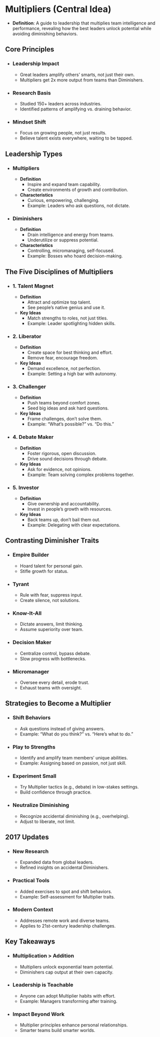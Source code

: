# Multipliers (Central Idea)

- **Definition**: A guide to leadership that multiplies team intelligence and performance, revealing how the best leaders unlock potential while avoiding diminishing behaviors.

## Core Principles

- ### Leadership Impact

  - Great leaders amplify others’ smarts, not just their own.
  - Multipliers get 2x more output from teams than Diminishers.
- ### Research Basis

  - Studied 150+ leaders across industries.
  - Identified patterns of amplifying vs. draining behavior.
- ### Mindset Shift

  - Focus on growing people, not just results.
  - Believe talent exists everywhere, waiting to be tapped.

## Leadership Types

- ### Multipliers

  - **Definition**
    - Inspire and expand team capability.
    - Create environments of growth and contribution.
  - **Characteristics**
    - Curious, empowering, challenging.
    - Example: Leaders who ask questions, not dictate.
- ### Diminishers

  - **Definition**
    - Drain intelligence and energy from teams.
    - Underutilize or suppress potential.
  - **Characteristics**
    - Controlling, micromanaging, self-focused.
    - Example: Bosses who hoard decision-making.

## The Five Disciplines of Multipliers

- ### 1. Talent Magnet

  - **Definition**
    - Attract and optimize top talent.
    - See people’s native genius and use it.
  - **Key Ideas**
    - Match strengths to roles, not just titles.
    - Example: Leader spotlighting hidden skills.
- ### 2. Liberator

  - **Definition**
    - Create space for best thinking and effort.
    - Remove fear, encourage freedom.
  - **Key Ideas**
    - Demand excellence, not perfection.
    - Example: Setting a high bar with autonomy.
- ### 3. Challenger

  - **Definition**
    - Push teams beyond comfort zones.
    - Seed big ideas and ask hard questions.
  - **Key Ideas**
    - Frame challenges, don’t solve them.
    - Example: “What’s possible?” vs. “Do this.”
- ### 4. Debate Maker

  - **Definition**
    - Foster rigorous, open discussion.
    - Drive sound decisions through debate.
  - **Key Ideas**
    - Ask for evidence, not opinions.
    - Example: Team solving complex problems together.
- ### 5. Investor

  - **Definition**
    - Give ownership and accountability.
    - Invest in people’s growth with resources.
  - **Key Ideas**
    - Back teams up, don’t bail them out.
    - Example: Delegating with clear expectations.

## Contrasting Diminisher Traits

- ### Empire Builder

  - Hoard talent for personal gain.
  - Stifle growth for status.
- ### Tyrant

  - Rule with fear, suppress input.
  - Create silence, not solutions.
- ### Know-It-All

  - Dictate answers, limit thinking.
  - Assume superiority over team.
- ### Decision Maker

  - Centralize control, bypass debate.
  - Slow progress with bottlenecks.
- ### Micromanager

  - Oversee every detail, erode trust.
  - Exhaust teams with oversight.

## Strategies to Become a Multiplier

- ### Shift Behaviors

  - Ask questions instead of giving answers.
  - Example: “What do you think?” vs. “Here’s what to do.”
- ### Play to Strengths

  - Identify and amplify team members’ unique abilities.
  - Example: Assigning based on passion, not just skill.
- ### Experiment Small

  - Try Multiplier tactics (e.g., debate) in low-stakes settings.
  - Build confidence through practice.
- ### Neutralize Diminishing

  - Recognize accidental diminishing (e.g., overhelping).
  - Adjust to liberate, not limit.

## 2017 Updates

- ### New Research

  - Expanded data from global leaders.
  - Refined insights on accidental Diminishers.
- ### Practical Tools

  - Added exercises to spot and shift behaviors.
  - Example: Self-assessment for Multiplier traits.
- ### Modern Context

  - Addresses remote work and diverse teams.
  - Applies to 21st-century leadership challenges.

## Key Takeaways

- ### Multiplication > Addition

  - Multipliers unlock exponential team potential.
  - Diminishers cap output at their own capacity.
- ### Leadership is Teachable

  - Anyone can adopt Multiplier habits with effort.
  - Example: Managers transforming after training.
- ### Impact Beyond Work

  - Multiplier principles enhance personal relationships.
  - Smarter teams build smarter worlds.
